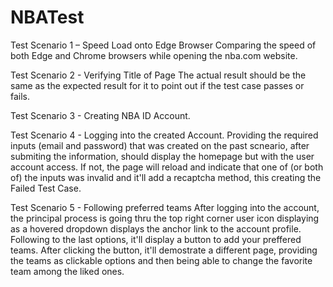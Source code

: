 # NBATest
Test Scenario 1 – Speed Load onto Edge Browser
Comparing the speed of both Edge and Chrome browsers while opening the nba.com website.

Test Scenario 2 - Verifying Title of Page
The actual result should be the same as the expected result for it to point out if the test case passes or fails.

Test Scenario 3 - Creating NBA ID Account.



Test Scenario 4 - Logging into the created Account.
Providing the required inputs (email and password) that was created on the past scneario, after submiting the information, should display the homepage but with the user account access. If not, the page will reload and indicate that one of (or both of) the inputs was invalid and it'll add a recaptcha method, this creating the Failed Test Case. 

Test Scenario 5 - Following preferred teams
After logging into the account, the principal process is going thru the top right corner user icon displaying as a hovered dropdown displays the anchor link to the account profile. Following to the last options, it'll display a button to add your preffered teams. After clicking the button, it'll demostrate a different page, providing the teams as clickable options and then being able to change the favorite team among the liked ones.
